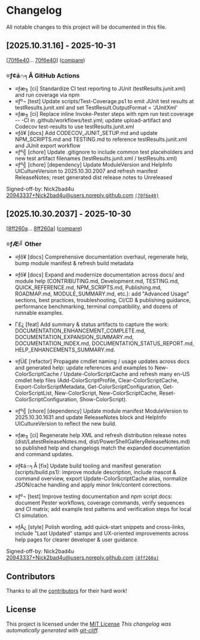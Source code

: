 <!-- markdownlint-disable -->
<!-- eslint-disable markdown/no-missing-label-refs -->
# Changelog

All notable changes to this project will be documented in this file.

## [2025.10.31.16] - 2025-10-31


[[70f6e40](https://github.com/Nick2bad4u/PS-Color-Scripts-Enhanced/commit/70f6e40580910b939d691d4e1bc32a7b0fc66aca)...
[70f6e40](https://github.com/Nick2bad4u/PS-Color-Scripts-Enhanced/commit/70f6e40580910b939d691d4e1bc32a7b0fc66aca)]
([compare](https://github.com/Nick2bad4u/PS-Color-Scripts-Enhanced/compare/70f6e40580910b939d691d4e1bc32a7b0fc66aca...70f6e40580910b939d691d4e1bc32a7b0fc66aca))


### ≡ƒ¢á∩╕Å GitHub Actions

- ≡ƒæ╖ [ci] Standardize CI test reporting to JUnit (testResults.junit.xml) and run coverage via npm
 - ≡ƒº¬ [test] Update scripts/Test-Coverage.ps1 to emit JUnit test results at testResults.junit.xml and set TestResult.OutputFormat = 'JUnitXml'
 - ≡ƒæ╖ [ci] Replace inline Invoke-Pester steps with npm run test:coverage -- -CI in .github/workflows/test.yml; update upload-artifact and Codecov test-results to use testResults.junit.xml
 - ≡ƒô¥ [docs] Add CODECOV_JUNIT_SETUP.md and update NPM_SCRIPTS.md and TESTING.md to reference testResults.junit.xml and JUnit export workflow
 - ≡ƒº╣ [chore] Update .gitignore to include common test placeholders and new test artifact filenames (testResults.junit.xml / testResults.xml)
 - ≡ƒº╣ [chore] [dependency] Update ModuleVersion and HelpInfo UICultureVersion to 2025.10.30.2007 and refresh manifest ReleaseNotes; reset generated dist release notes to Unreleased

Signed-off-by: Nick2bad4u <20943337+Nick2bad4u@users.noreply.github.com> [`(70f6e40)`](https://github.com/Nick2bad4u/PS-Color-Scripts-Enhanced/commit/70f6e40580910b939d691d4e1bc32a7b0fc66aca)






## [2025.10.30.2037] - 2025-10-30


[[8ff260a](https://github.com/Nick2bad4u/PS-Color-Scripts-Enhanced/commit/8ff260a704cc48f71efa9b34cdacb7c7a537440a)...
[8ff260a](https://github.com/Nick2bad4u/PS-Color-Scripts-Enhanced/commit/8ff260a704cc48f71efa9b34cdacb7c7a537440a)]
([compare](https://github.com/Nick2bad4u/PS-Color-Scripts-Enhanced/compare/8ff260a704cc48f71efa9b34cdacb7c7a537440a...8ff260a704cc48f71efa9b34cdacb7c7a537440a))


### ≡ƒÆ╝ Other

- ≡ƒô¥ [docs] Comprehensive documentation overhaul, regenerate help, bump module manifest & refresh build metadata

 - ≡ƒô¥ [docs] Expand and modernize documentation across docs/ and module help (CONTRIBUTING.md, Development.md, TESTING.md, QUICK_REFERENCE.md, NPM_SCRIPTS.md, Publishing.md, ROADMAP.md, MODULE_SUMMARY.md, etc.): add "Advanced Usage" sections, best practices, troubleshooting, CI/CD & publishing guidance, performance benchmarking, terminal compatibility, and dozens of runnable examples.
 - Γ£¿ [feat] Add summary & status artifacts to capture the work: DOCUMENTATION_ENHANCEMENT_COMPLETE.md, DOCUMENTATION_EXPANSION_SUMMARY.md, DOCUMENTATION_INDEX.md, DOCUMENTATION_STATUS_REPORT.md, HELP_ENHANCEMENTS_SUMMARY.md.
 - ≡ƒÜ£ [refactor] Propagate cmdlet naming / usage updates across docs and generated help: update references and examples to New-ColorScriptCache / Update-ColorScriptCache and refresh many en-US cmdlet help files (Add-ColorScriptProfile, Clear-ColorScriptCache, Export-ColorScriptMetadata, Get-ColorScriptConfiguration, Get-ColorScriptList, New-ColorScript, New-ColorScriptCache, Reset-ColorScriptConfiguration, Show-ColorScript).
 - ≡ƒº╣ [chore] [dependency] Update module manifest ModuleVersion to 2025.10.30.1631 and update ReleaseNotes block and HelpInfo UICultureVersion to reflect the new build.
 - ≡ƒæ╖ [ci] Regenerate help XML and refresh distribution release notes (dist/LatestReleaseNotes.md, dist/PowerShellGalleryReleaseNotes.md) so published help and changelogs match the expanded documentation and command updates.
 - ≡ƒ¢á∩╕Å [fix] Update build tooling and manifest generation (scripts/build.ps1): improve module description, include mascot & command overview, export Update-ColorScriptCache alias, normalize JSON/cache handling and apply minor link/content corrections.
 - ≡ƒº¬ [test] Improve testing documentation and npm script docs: document Pester workflows, coverage commands, verify sequences and CI matrix; add example test patterns and verification steps for local CI simulation.
 - ≡ƒÄ¿ [style] Polish wording, add quick-start snippets and cross-links, include "Last Updated" stamps and UX-oriented improvements across help pages for clearer developer & user guidance.

Signed-off-by: Nick2bad4u <20943337+Nick2bad4u@users.noreply.github.com> [`(8ff260a)`](https://github.com/Nick2bad4u/PS-Color-Scripts-Enhanced/commit/8ff260a704cc48f71efa9b34cdacb7c7a537440a)






## Contributors
Thanks to all the [contributors](https://github.com/Nick2bad4u/PS-Color-Scripts-Enhanced/graphs/contributors) for their hard work!
## License
This project is licensed under the [MIT License](https://github.com/Nick2bad4u/PS-Color-Scripts-Enhanced/blob/main/LICENSE)
*This changelog was automatically generated with [git-cliff](https://github.com/orhun/git-cliff).*

